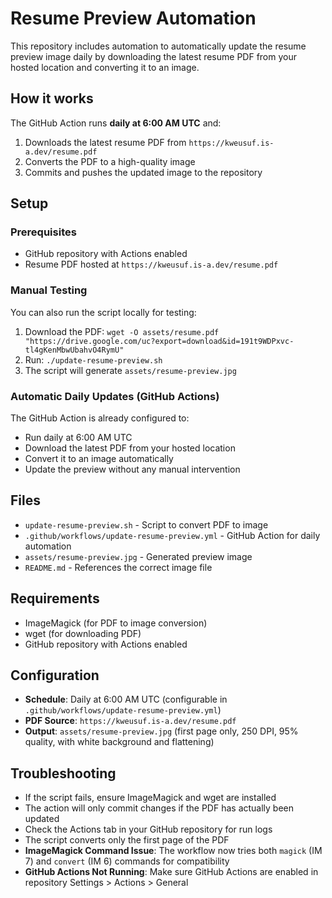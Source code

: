 # Resume Preview Automation

This repository includes automation to automatically update the resume preview image daily by downloading the latest resume PDF from your hosted location and converting it to an image.

## How it works

The GitHub Action runs **daily at 6:00 AM UTC** and:
1. Downloads the latest resume PDF from `https://kweusuf.is-a.dev/resume.pdf`
2. Converts the PDF to a high-quality image
3. Commits and pushes the updated image to the repository

## Setup

### Prerequisites
- GitHub repository with Actions enabled
- Resume PDF hosted at `https://kweusuf.is-a.dev/resume.pdf`

### Manual Testing
You can also run the script locally for testing:
1. Download the PDF: `wget -O assets/resume.pdf "https://drive.google.com/uc?export=download&id=191t9WDPxvc-tl4gKenMbwUbahvO4RymU"`
2. Run: `./update-resume-preview.sh`
3. The script will generate `assets/resume-preview.jpg`

### Automatic Daily Updates (GitHub Actions)
The GitHub Action is already configured to:
- Run daily at 6:00 AM UTC
- Download the latest PDF from your hosted location
- Convert it to an image automatically
- Update the preview without any manual intervention

## Files
- `update-resume-preview.sh` - Script to convert PDF to image
- `.github/workflows/update-resume-preview.yml` - GitHub Action for daily automation
- `assets/resume-preview.jpg` - Generated preview image
- `README.md` - References the correct image file

## Requirements
- ImageMagick (for PDF to image conversion)
- wget (for downloading PDF)
- GitHub repository with Actions enabled

## Configuration
- **Schedule**: Daily at 6:00 AM UTC (configurable in `.github/workflows/update-resume-preview.yml`)
- **PDF Source**: `https://kweusuf.is-a.dev/resume.pdf`
- **Output**: `assets/resume-preview.jpg` (first page only, 250 DPI, 95% quality, with white background and flattening)

## Troubleshooting
- If the script fails, ensure ImageMagick and wget are installed
- The action will only commit changes if the PDF has actually been updated
- Check the Actions tab in your GitHub repository for run logs
- The script converts only the first page of the PDF
- **ImageMagick Command Issue**: The workflow now tries both `magick` (IM 7) and `convert` (IM 6) commands for compatibility
- **GitHub Actions Not Running**: Make sure GitHub Actions are enabled in repository Settings > Actions > General
